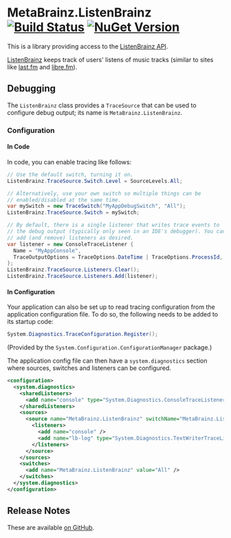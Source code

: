 # MetaBrainz.ListenBrainz [![Build Status][CI-S]][CI-L] [![NuGet Version][NuGet-S]][NuGet-L]

This is a library providing access to the
[ListenBrainz API][api-reference].

[ListenBrainz][home] keeps track of users' listens of music tracks
(similar to sites like [last.fm][last-fm] and [libre.fm][libre-fm]).

[CI-S]: https://github.com/Zastai/MetaBrainz.ListenBrainz/actions/workflows/build.yml/badge.svg
[CI-L]: https://github.com/Zastai/MetaBrainz.ListenBrainz/actions/workflows/build.yml

[NuGet-S]: https://img.shields.io/nuget/v/MetaBrainz.ListenBrainz
[NuGet-L]: https://nuget.org/packages/MetaBrainz.ListenBrainz

[api-reference]: https://listenbrainz.readthedocs.io/en/latest/users/api
[home]: https://listenbrainz.org/

[last-fm]: https://www.last.fm
[libre-fm]: https://libre.fm

## Debugging

The `ListenBrainz` class provides a `TraceSource` that can be used to
configure debug output; its name is `MetaBrainz.ListenBrainz`.

### Configuration

#### In Code

In code, you can enable tracing like follows:

```cs
// Use the default switch, turning it on.
ListenBrainz.TraceSource.Switch.Level = SourceLevels.All;

// Alternatively, use your own switch so multiple things can be
// enabled/disabled at the same time.
var mySwitch = new TraceSwitch("MyAppDebugSwitch", "All");
ListenBrainz.TraceSource.Switch = mySwitch;

// By default, there is a single listener that writes trace events to
// the debug output (typically only seen in an IDE's debugger). You can
// add (and remove) listeners as desired.
var listener = new ConsoleTraceListener {
  Name = "MyAppConsole",
  TraceOutputOptions = TraceOptions.DateTime | TraceOptions.ProcessId,
};
ListenBrainz.TraceSource.Listeners.Clear();
ListenBrainz.TraceSource.Listeners.Add(listener);
```

#### In Configuration

Your application can also be set up to read tracing configuration from
the application configuration file. To do so, the following needs to be
added to its startup code:

```cs
System.Diagnostics.TraceConfiguration.Register();
```

(Provided by the `System.Configuration.ConfigurationManager` package.)

The application config file can then have a `system.diagnostics` section
where sources, switches and listeners can be configured.

```xml
<configuration>
  <system.diagnostics>
    <sharedListeners>
      <add name="console" type="System.Diagnostics.ConsoleTraceListener" traceOutputOptions="DateTime,ProcessId" />
    </sharedListeners>
    <sources>
      <source name="MetaBrainz.ListenBrainz" switchName="MetaBrainz.ListenBrainz">
        <listeners>
          <add name="console" />
          <add name="lb-log" type="System.Diagnostics.TextWriterTraceListener" initializeData="lb.log" />
        </listeners>
      </source>
    </sources>
    <switches>
      <add name="MetaBrainz.ListenBrainz" value="All" />
    </switches>
  </system.diagnostics>
</configuration>
```

## Release Notes

These are available [on GitHub][release-notes].

[release-notes]: https://github.com/Zastai/MetaBrainz.ListenBrainz/releases
